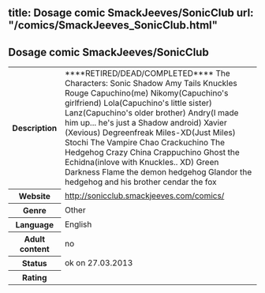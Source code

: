 title: Dosage comic SmackJeeves/SonicClub
url: "/comics/SmackJeeves_SonicClub.html"
---
Dosage comic SmackJeeves/SonicClub
-----------------------------------------

<table class="comicinfo">
<tr>
<th>Description</th><td>****RETIRED/DEAD/COMPLETED**** The Characters: Sonic Shadow Amy Tails Knuckles Rouge Capuchino(me) Nikomy(Capuchino's girlfriend) Lola(Capuchino's little sister) Lanz(Capuchino's older brother) Andry(I made him up... he's just a Shadow android) Xavier (Xevious) Degreenfreak Miles-XD(Just Miles) Stochi The Vampire Chao Crackuchino The Hedgehog Crazy China Crappuchino Ghost the Echidna(inlove with Knuckles.. XD) Green Darkness Flame the demon hedgehog Glandor the hedgehog and his brother cendar the fox</td>
</tr>
<tr>
<th>Website</th><td><a href="http://sonicclub.smackjeeves.com/comics/">http://sonicclub.smackjeeves.com/comics/</a></td>
</tr>
<tr>
<th>Genre</th><td>Other</td>
</tr>
<tr>
<th>Language</th><td>English</td>
</tr>
<tr>
<th>Adult content</th><td>no</td>
</tr>
<tr>
<th>Status</th><td>ok on 27.03.2013</td>
</tr>
<tr>
<th>Rating</th><td><div class="g-plusone" data-size="standard" data-annotation="bubble"
 data-href="http://sonicclub.smackjeeves.com/comics/"></div></td>
</tr>
</table>
<script type="text/javascript">
  (function() {
    var po = document.createElement('script'); po.type = 'text/javascript'; po.async = true;
    po.src = 'https://apis.google.com/js/plusone.js';
    var s = document.getElementsByTagName('script')[0]; s.parentNode.insertBefore(po, s);
  })();
</script>

